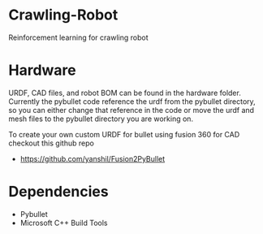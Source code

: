 # Crawling-Robot

 Reinforcement learning for crawling robot

 # Hardware

 URDF, CAD files, and robot BOM can be found in the hardware folder. Currently the pybullet code reference the urdf from the pybullet directory, so you can either change that reference in the code or move the urdf and mesh files to the pybullet directory you are working on.

 To create your own custom URDF for bullet using fusion 360 for CAD checkout this github repo

 * https://github.com/yanshil/Fusion2PyBullet

# Dependencies

* Pybullet
* Microsoft C++ Build Tools